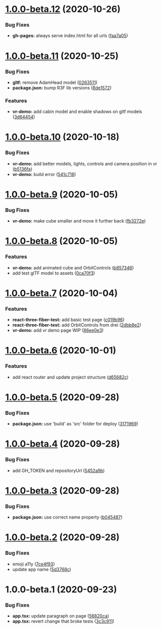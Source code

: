 # [1.0.0-beta.12](https://github.com/mapviz-app/mapviz-app.github.io/compare/v1.0.0-beta.11...v1.0.0-beta.12) (2020-10-26)


### Bug Fixes

* **gh-pages:** always serve index.html for all urls ([faa7a05](https://github.com/mapviz-app/mapviz-app.github.io/commit/faa7a05a1f520fa764600476b5de21d464352fb7))

# [1.0.0-beta.11](https://github.com/mapviz-app/mapviz-app.github.io/compare/v1.0.0-beta.10...v1.0.0-beta.11) (2020-10-25)


### Bug Fixes

* **gltf:** remove AdamHead model ([0263511](https://github.com/mapviz-app/mapviz-app.github.io/commit/026351117685b5f69aef58f62619adee4db95fb9))
* **package.json:** bump R3F lib versions ([8de1572](https://github.com/mapviz-app/mapviz-app.github.io/commit/8de1572bbc84218a5f34641c0e3bbff89f45c82c))


### Features

* **vr-demo:** add cabin model and enable shadows on gltf models ([3d64454](https://github.com/mapviz-app/mapviz-app.github.io/commit/3d644548ccf35baf33cd5843408bac7d55cc013f))

# [1.0.0-beta.10](https://github.com/mapviz-app/mapviz-app.github.io/compare/v1.0.0-beta.9...v1.0.0-beta.10) (2020-10-18)


### Bug Fixes

* **vr-demo:** add better models, lights, controls and camera position in vr ([b5136fa](https://github.com/mapviz-app/mapviz-app.github.io/commit/b5136faf8d68514ef6c6c8125e1f77bd63933992))
* **vr-demo:** build error ([541c718](https://github.com/mapviz-app/mapviz-app.github.io/commit/541c71813064c941803f1d4756b9fcf8960c2667))

# [1.0.0-beta.9](https://github.com/mapviz-app/mapviz-app.github.io/compare/v1.0.0-beta.8...v1.0.0-beta.9) (2020-10-05)


### Bug Fixes

* **vr-demo:** make cube smaller and move it further back ([fb3272e](https://github.com/mapviz-app/mapviz-app.github.io/commit/fb3272e6463d206a4db04bedfeca375ec27bd966))

# [1.0.0-beta.8](https://github.com/mapviz-app/mapviz-app.github.io/compare/v1.0.0-beta.7...v1.0.0-beta.8) (2020-10-05)


### Features

* **vr-demo:** add animated cube and OrbitControls ([b857346](https://github.com/mapviz-app/mapviz-app.github.io/commit/b857346f16be788e12a380dd4b21a3d236b2a015))
* add test glTF model to assets ([0ca70f3](https://github.com/mapviz-app/mapviz-app.github.io/commit/0ca70f3abd488c3fb5580fd8a4e5d55bf1154fe1))

# [1.0.0-beta.7](https://github.com/mapviz-app/mapviz-app.github.io/compare/v1.0.0-beta.6...v1.0.0-beta.7) (2020-10-04)


### Features

* **react-three-fiber-test:** add basic test page ([c019b96](https://github.com/mapviz-app/mapviz-app.github.io/commit/c019b966a317383c73e8a2417798be52fadff248))
* **react-three-fiber-test:** add OrbitControls from drei ([2dbb8e2](https://github.com/mapviz-app/mapviz-app.github.io/commit/2dbb8e2360480c91ae71f44ae533ad756fc6a623))
* **vr-demo:** add vr demo page WIP ([86ee0e3](https://github.com/mapviz-app/mapviz-app.github.io/commit/86ee0e32ccb77696db91785a61d9f28eaac48a3c))

# [1.0.0-beta.6](https://github.com/mapviz-app/mapviz-app.github.io/compare/v1.0.0-beta.5...v1.0.0-beta.6) (2020-10-01)


### Features

* add react router and update project structure ([d65682c](https://github.com/mapviz-app/mapviz-app.github.io/commit/d65682cec28db270a145a6ac6a03887461d07117))

# [1.0.0-beta.5](https://github.com/mapviz-app/mapviz-app.github.io/compare/v1.0.0-beta.4...v1.0.0-beta.5) (2020-09-28)


### Bug Fixes

* **package.json:** use 'build' as 'src' folder for deploy ([3171969](https://github.com/mapviz-app/mapviz-app.github.io/commit/31719691c1a93981b227d9cfa1ee7f9ec834ef53))

# [1.0.0-beta.4](https://github.com/mapviz-app/mapviz-app.github.io/compare/v1.0.0-beta.3...v1.0.0-beta.4) (2020-09-28)


### Bug Fixes

* add GH_TOKEN and repositoryUrl ([5452a9b](https://github.com/mapviz-app/mapviz-app.github.io/commit/5452a9bae832ce3023c8a197a0954833d5935d51))

# [1.0.0-beta.3](https://github.com/mapviz-app/mapviz-app.github.io/compare/v1.0.0-beta.2...v1.0.0-beta.3) (2020-09-28)


### Bug Fixes

* **package.json:** use correct name property ([b045487](https://github.com/mapviz-app/mapviz-app.github.io/commit/b0454873f68b1283489f9430f94d498b09cc7b1e))

# [1.0.0-beta.2](https://github.com/mapviz-app/mapviz-app.github.io/compare/v1.0.0-beta.1...v1.0.0-beta.2) (2020-09-28)


### Bug Fixes

* emoji a11y ([7ce4f93](https://github.com/mapviz-app/mapviz-app.github.io/commit/7ce4f93b9a16138edd565684d3f5bbd483520d61))
* update app name ([5d3768c](https://github.com/mapviz-app/mapviz-app.github.io/commit/5d3768cff6b08d86ddfeea6972903dad007169c0))

# 1.0.0-beta.1 (2020-09-23)


### Bug Fixes

* **app.tsx:**  update paragraph on page ([56820ca](https://github.com/godzillacorporation/godzillacorporation.github.io/commit/56820caa4da103ec99cc0d6f2c21947dfc2955ad))
* **app.tsx:** revert change that broke tests ([3c3c911](https://github.com/godzillacorporation/godzillacorporation.github.io/commit/3c3c91124a8ad8661a4a26ca17f720b628be9854))
